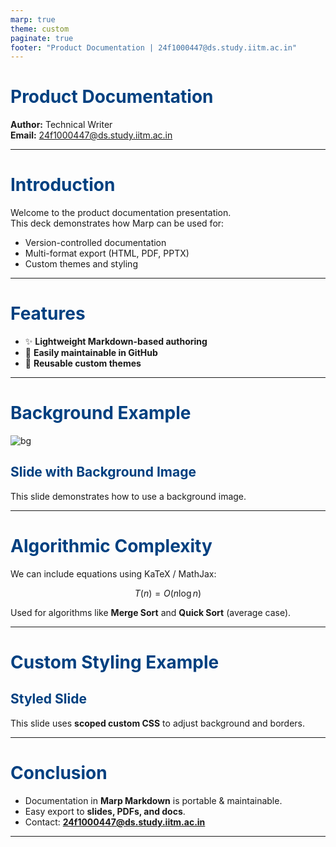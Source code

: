 ```yaml
---
marp: true
theme: custom
paginate: true
footer: "Product Documentation | 24f1000447@ds.study.iitm.ac.in"
---
```


<!-- theme: custom -->
<style>
section {
  background-color: #fdfdfd;
  color: #222;
  font-family: 'Segoe UI', sans-serif;
}
h1, h2, h3 {
  color: #004080;
}
footer {
  font-size: 0.8em;
  color: #666;
}
</style>

# Product Documentation

**Author:** Technical Writer  
**Email:** 24f1000447@ds.study.iitm.ac.in

---

# Introduction

Welcome to the product documentation presentation.  
This deck demonstrates how Marp can be used for:

- Version-controlled documentation
- Multi-format export (HTML, PDF, PPTX)
- Custom themes and styling

---

# Features

- :sparkles: **Lightweight Markdown-based authoring**
- :memo: **Easily maintainable in GitHub**
- :repeat: **Reusable custom themes**

---

# Background Example

![bg](https://images.unsplash.com/photo-1518770660439-4636190af475?auto=format&fit=crop&w=1200&q=80)

## Slide with Background Image

This slide demonstrates how to use a background image.

---

# Algorithmic Complexity

We can include equations using KaTeX / MathJax:

$$
T(n) = O(n \log n)
$$

Used for algorithms like **Merge Sort** and **Quick Sort** (average case).

---

# Custom Styling Example

<style scoped>
section {
  background-color: #f0faff;
  border: 2px solid #004080;
  border-radius: 12px;
  padding: 20px;
}
</style>

## Styled Slide

This slide uses **scoped custom CSS** to adjust background and borders.

---

# Conclusion

- Documentation in **Marp Markdown** is portable & maintainable.
- Easy export to **slides, PDFs, and docs**.
- Contact: **24f1000447@ds.study.iitm.ac.in**

---